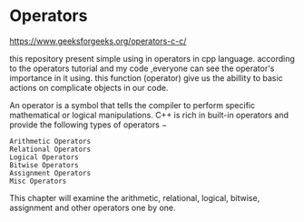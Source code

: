 # Operators
https://www.geeksforgeeks.org/operators-c-c/


this repository present simple using in operators in cpp language.
according to the operators tutorial and my code ,everyone can see the 
operator's importance in it using.
this function (operator) give us the abillity to basic actions on complicate 
objects in our code.

An operator is a symbol that tells the compiler to perform specific mathematical or logical manipulations. C++ is rich in built-in operators and provide the following types of operators −

    Arithmetic Operators
    Relational Operators
    Logical Operators
    Bitwise Operators
    Assignment Operators
    Misc Operators

This chapter will examine the arithmetic, relational, logical, bitwise, assignment and other operators one by one.
